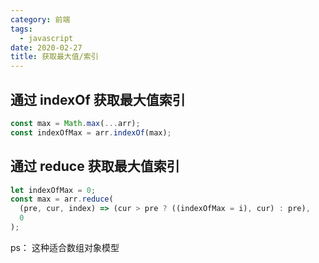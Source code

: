 ```yaml
---
category: 前端
tags:
  - javascript
date: 2020-02-27
title: 获取最大值/索引
---
```


## 通过 indexOf 获取最大值索引

```js
const max = Math.max(...arr);
const indexOfMax = arr.indexOf(max);
```

## 通过 reduce 获取最大值索引

```js
let indexOfMax = 0;
const max = arr.reduce(
  (pre, cur, index) => (cur > pre ? ((indexOfMax = i), cur) : pre),
  0
);
```
ps： 这种适合数组对象模型

